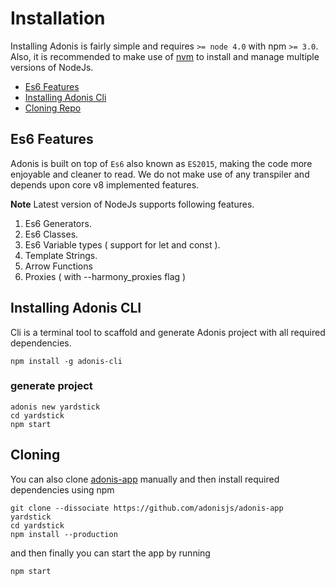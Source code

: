 # Installation

Installing Adonis is fairly simple and requires `>= node 4.0` with npm `>= 3.0`. Also, it is recommended to make use of [nvm](https://github.com/creationix/nvm) to install and manage multiple versions of NodeJs.

- [Es6 Features](#es6-features)
- [Installing Adonis Cli](#installing-adonis-cli)
- [Cloning Repo](#cloning-repo)

## Es6 Features

Adonis is built on top of `Es6` also known as `ES2015`, making the code more enjoyable and cleaner to read. We do not make use of any transpiler and depends upon core v8 implemented features.

<div class="note">
  <p> 
    <strong>Note</strong>
    Latest version of NodeJs supports following features.
  </p>
</div>

1. Es6 Generators.
2. Es6 Classes.
3. Es6 Variable types ( support for let and const ).
4. Template Strings.
5. Arrow Functions
6. Proxies ( with --harmony_proxies flag )

## Installing Adonis CLI

Cli is a terminal tool to scaffold and generate Adonis project with all required dependencies.

```bash,line-numbers
npm install -g adonis-cli
```

### generate project

```bash,line-numbers
adonis new yardstick
cd yardstick
npm start
```

## Cloning

You can also clone [adonis-app](https://github.com/adonisjs/adonis-app.git) manually and then install required dependencies using npm

```bash,line-numbers
git clone --dissociate https://github.com/adonisjs/adonis-app yardstick
cd yardstick
npm install --production
```

and then finally you can start the app by running

```bash,line-numbers
npm start
```
